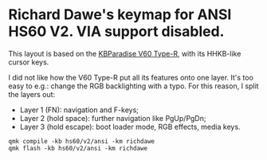 Richard Dawe's keymap for ANSI HS60 V2. VIA support disabled.
=============================================================

This layout is based on the [KBParadise V60 Type-R](https://www.kbparadise.com/store/products/v60-black), with its HHKB-like cursor keys.

I did not like how the V60 Type-R put all its features onto one layer. It's too easy to e.g.: change the RGB backlighting with a typo. For this reason, I split the layers out:

 * Layer 1 (FN): navigation and F-keys;
 * Layer 2 (hold space): further navigation like PgUp/PgDn;
 * Layer 3 (hold escape): boot loader mode, RGB effects, media keys.

```
qmk compile -kb hs60/v2/ansi -km richdawe
qmk flash -kb hs60/v2/ansi -km richdawe
```
